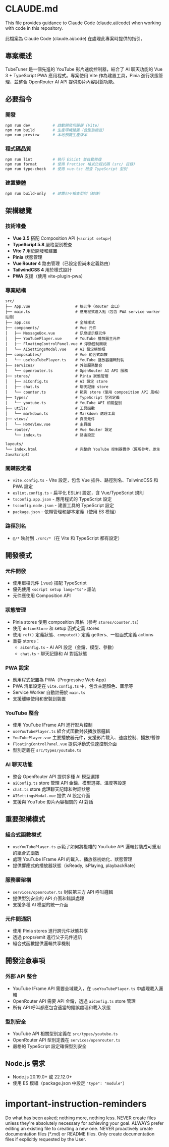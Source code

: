 # CLAUDE.md

This file provides guidance to Claude Code (claude.ai/code) when working with code in this repository.

此檔案為 Claude Code (claude.ai/code) 在處理此專案時提供的指引。

## 專案概述

TubeTuner 是一個先進的 YouTube 影片速度控制器，結合了 AI 聊天功能的 Vue 3 + TypeScript PWA 應用程式。專案使用 Vite 作為建置工具，Pinia 進行狀態管理，並整合 OpenRouter AI API 提供影片內容討論功能。

## 必要指令

### 開發
```bash
npm run dev          # 啟動開發伺服器 (Vite)
npm run build        # 生產環境建置（含型別檢查）
npm run preview      # 本地預覽生產版本
```

### 程式碼品質
```bash
npm run lint         # 執行 ESLint 並自動修復
npm run format       # 使用 Prettier 格式化程式碼 (src/ 目錄)
npm run type-check   # 使用 vue-tsc 檢查 TypeScript 型別
```

### 建置變體
```bash
npm run build-only   # 建置但不檢查型別（較快）
```

## 架構總覽

### 技術堆疊
- **Vue 3.5** 搭配 Composition API (`<script setup>`)
- **TypeScript 5.8** 嚴格型別檢查
- **Vite 7** 用於開發和建置
- **Pinia** 狀態管理
- **Vue Router 4** 路由管理（已設定但尚未定義路由）
- **TailwindCSS 4** 用於樣式設計
- **PWA** 支援（使用 vite-plugin-pwa）

### 專案結構
```
src/
├── App.vue                    # 根元件（Router 出口）
├── main.ts                    # 應用程式進入點（包含 PWA service worker 註冊）
├── app.css                    # 全域樣式
├── components/                # Vue 元件
│   ├── MessageBox.vue         # 訊息提示框元件
│   ├── YouTubePlayer.vue      # YouTube 播放器主元件
│   ├── FloatingControlPanel.vue # 浮動控制面板
│   └── AISettingsModal.vue    # AI 設定模態框
├── composables/               # Vue 組合式函數
│   └── useYouTubePlayer.ts    # YouTube 播放器邏輯封裝
├── services/                  # 外部服務整合
│   └── openrouter.ts          # OpenRouter AI API 服務
├── stores/                    # Pinia 狀態管理
│   ├── aiConfig.ts            # AI 設定 store
│   ├── chat.ts                # 聊天記錄 store
│   └── counter.ts             # 範例 store（使用 composition API 風格）
├── types/                     # TypeScript 型別定義
│   └── youtube.ts             # YouTube API 相關型別
├── utils/                     # 工具函數
│   └── markdown.ts            # Markdown 處理工具
├── views/                     # 頁面元件
│   └── HomeView.vue           # 主頁面
└── router/                    # Vue Router 設定
    └── index.ts               # 路由設定

layouts/
└── index.html                 # 完整的 YouTube 控制器實作（舊版參考，原生 JavaScript）
```

### 關鍵設定檔
- `vite.config.ts` - Vite 設定，包含 Vue 插件、路徑別名、TailwindCSS 和 PWA 設定
- `eslint.config.ts` - 扁平化 ESLint 設定，含 Vue/TypeScript 規則
- `tsconfig.app.json` - 應用程式的 TypeScript 設定
- `tsconfig.node.json` - 建置工具的 TypeScript 設定
- `package.json` - 依賴管理和腳本定義（使用 ES 模組）

### 路徑別名
- `@/*` 映射到 `./src/*`（在 Vite 和 TypeScript 都有設定）

## 開發模式

### 元件開發
- 使用單檔元件 (.vue) 搭配 TypeScript
- 優先使用 `<script setup lang="ts">` 語法
- 元件應使用 Composition API

### 狀態管理
- Pinia stores 使用 composition 風格（參考 `stores/counter.ts`）
- 使用 `defineStore` 和 setup 函式定義 stores
- 使用 `ref()` 定義狀態、`computed()` 定義 getters、一般函式定義 actions
- 重要 stores：
  - `aiConfig.ts` - AI API 設定（金鑰、模型、參數）
  - `chat.ts` - 聊天記錄和 AI 對話狀態

### PWA 設定
- 應用程式配置為 PWA（Progressive Web App）
- PWA 清單設定在 `vite.config.ts` 中，包含主題顏色、圖示等
- Service Worker 自動註冊於 `main.ts`
- 支援離線使用和安裝到裝置

### YouTube 整合
- 使用 YouTube IFrame API 進行影片控制
- `useYouTubePlayer.ts` 組合式函數封裝播放器邏輯
- `YouTubePlayer.vue` 主要播放器元件，支援影片載入、速度控制、播放/暫停
- `FloatingControlPanel.vue` 提供浮動式快速控制介面
- 型別定義在 `src/types/youtube.ts`

### AI 聊天功能
- 整合 OpenRouter API 提供多種 AI 模型選擇
- `aiConfig.ts` store 管理 API 金鑰、模型選擇、溫度等設定
- `chat.ts` store 處理聊天記錄和對話狀態
- `AISettingsModal.vue` 提供 AI 設定介面
- 支援與 YouTube 影片內容相關的 AI 對話

## 重要架構模式

### 組合式函數模式
- `useYouTubePlayer.ts` 示範了如何將複雜的 YouTube API 邏輯封裝成可重用的組合式函數
- 處理 YouTube IFrame API 的載入、播放器初始化、狀態管理
- 提供響應式的播放器狀態（isReady, isPlaying, playbackRate）

### 服務層架構
- `services/openrouter.ts` 封裝第三方 API 呼叫邏輯
- 提供型別安全的 API 介面和錯誤處理
- 支援多種 AI 模型的統一介面

### 元件間通訊
- 使用 Pinia stores 進行跨元件狀態共享
- 透過 props/emit 進行父子元件通訊
- 組合式函數提供邏輯共享機制

## 開發注意事項

### 外部 API 整合
- YouTube IFrame API 需要全域載入，在 `useYouTubePlayer.ts` 中處理載入邏輯
- OpenRouter API 需要 API 金鑰，透過 `aiConfig.ts` store 管理
- 所有 API 呼叫都應包含適當的錯誤處理和載入狀態

### 型別安全
- YouTube API 相關型別定義在 `src/types/youtube.ts`
- OpenRouter API 型別定義在 `services/openrouter.ts`
- 嚴格的 TypeScript 設定確保型別安全

## Node.js 需求
- Node.js 20.19.0+ 或 22.12.0+
- 使用 ES 模組（package.json 中設定 `"type": "module"`）

# important-instruction-reminders
Do what has been asked; nothing more, nothing less.
NEVER create files unless they're absolutely necessary for achieving your goal.
ALWAYS prefer editing an existing file to creating a new one.
NEVER proactively create documentation files (*.md) or README files. Only create documentation files if explicitly requested by the User.